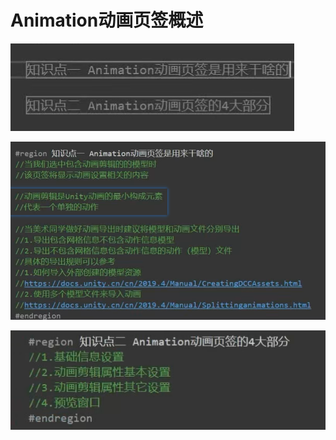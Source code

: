 # Animation动画页签概述

![3c571af30e1f6fb194725df07ab13e17.png](image/3c571af30e1f6fb194725df07ab13e17.png)

![f802a2cfaae8d6888470cf8393e47153.png](image/f802a2cfaae8d6888470cf8393e47153.png)

![99d6b3b598621211c02d2d0d0b20b20b.png](image/99d6b3b598621211c02d2d0d0b20b20b.png)
